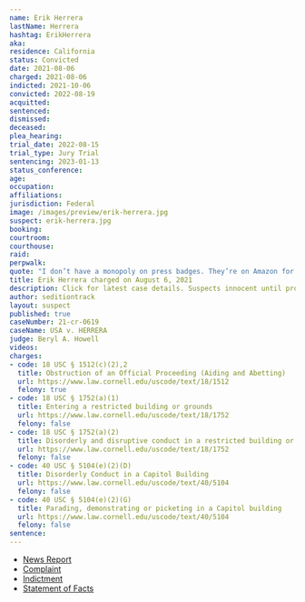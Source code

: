 ```yaml
---
name: Erik Herrera
lastName: Herrera
hashtag: ErikHerrera
aka:
residence: California
status: Convicted
date: 2021-08-06
charged: 2021-08-06
indicted: 2021-10-06
convicted: 2022-08-19
acquitted:
sentenced:
dismissed:
deceased:
plea_hearing:
trial_date: 2022-08-15
trial_type: Jury Trial
sentencing: 2023-01-13
status_conference:
age:
occupation:
affiliations:
jurisdiction: Federal
image: /images/preview/erik-herrera.jpg
suspect: erik-herrera.jpg
booking:
courtroom:
courthouse:
raid:
perpwalk:
quote: "I don’t have a monopoly on press badges. They’re on Amazon for like $8 ... No special permission to buy."
title: Erik Herrera charged on August 6, 2021
description: Click for latest case details. Suspects innocent until proven guilty.
author: seditiontrack
layout: suspect
published: true
caseNumber: 21-cr-0619
caseName: USA v. HERRERA
judge: Beryl A. Howell
videos:
charges:
- code: 18 USC § 1512(c)(2),2
  title: Obstruction of an Official Proceeding (Aiding and Abetting)
  url: https://www.law.cornell.edu/uscode/text/18/1512
  felony: true
- code: 18 USC § 1752(a)(1)
  title: Entering a restricted building or grounds
  url: https://www.law.cornell.edu/uscode/text/18/1752
  felony: false
- code: 18 USC § 1752(a)(2)
  title: Disorderly and disruptive conduct in a restricted building or grounds
  url: https://www.law.cornell.edu/uscode/text/18/1752
  felony: false
- code: 40 USC § 5104(e)(2)(D)
  title: Disorderly Conduct in a Capitol Building
  url: https://www.law.cornell.edu/uscode/text/40/5104
  felony: false
- code: 40 USC § 5104(e)(2)(G)
  title: Parading, demonstrating or picketing in a Capitol building
  url: https://www.law.cornell.edu/uscode/text/40/5104
  felony: false
sentence:
---
```

- [News Report](https://www.ocregister.com/2021/10/07/2-more-with-southern-california-ties-charged-in-jan-6-storming-of-u-s-capitol/)
- [Complaint](https://www.justice.gov/usao-dc/case-multi-defendant/file/1526501/download)
- [Indictment](https://www.justice.gov/usao-dc/case-multi-defendant/file/1526511/download)
- [Statement of Facts](https://www.justice.gov/usao-dc/case-multi-defendant/file/1526506/download)
